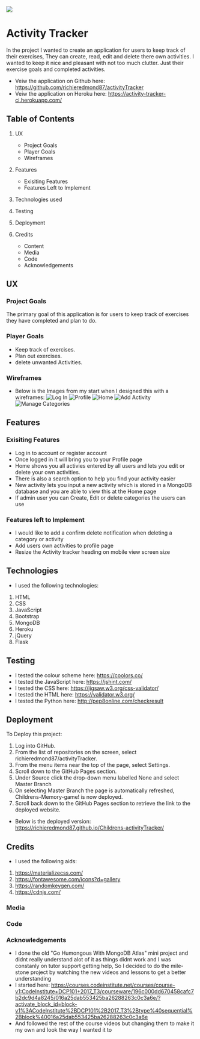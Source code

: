 <img src="https://codeinstitute.s3.amazonaws.com/fullstack/ci_logo_small.png" style="margin: 0;">

# Activity Tracker

In the project I wanted to create an application for users to keep track of their exercises, They can create, read, edit and delete there own activities.
I wanted to keep it nice and pleasant with not too much clutter. Just their exercise goals and completed activities.


* Veiw the application on Github here:
https://github.com/richieredmond87/activityTracker
* Veiw the application on Heroku here:
https://activity-tracker-ci.herokuapp.com/
## Table of Contents
1. UX
    * Project Goals
    * Player Goals
    * Wireframes

1. Features
    * Exisiting Features
    * Features Left to Implement

1. Technologies used

1. Testing

1. Deployment

1. Credits
    * Content
    * Media
    * Code
    * Acknowledgements

## UX
### Project Goals
The primary goal of this application is for users to keep track of exercises they have completed and plan to do.
### Player Goals
* Keep track of exercises.
* Plan out exercises.
* delete unwanted Activities.
### Wireframes
* Below is the Images from my start when I designed this with a wireframes:
![Log In](https://user-images.githubusercontent.com/55495783/99369773-c177a480-28b4-11eb-9f57-42f5354c75b1.png)
![Profile](https://user-images.githubusercontent.com/55495783/99369887-e409bd80-28b4-11eb-8625-5123489e7004.png)
![Home](https://user-images.githubusercontent.com/55495783/99369924-ef5ce900-28b4-11eb-82a5-134266ed4627.png)
![Add Activity](https://user-images.githubusercontent.com/55495783/99369947-f8e65100-28b4-11eb-875e-89d13b8ef245.png)
![Manage Categories](https://user-images.githubusercontent.com/55495783/99369975-026fb900-28b5-11eb-8e11-6cff73bfb39d.png)

## Features
### Exisiting Features
* Log in to account or register account
* Once logged in it will bring you to your Profile page
* Home shows you all activies entered by all users and lets you edit or delete your own activities.
* There is also a search option to help you find your activity easier
* New activity lets you input a new activity which is stored in a MongoDB database and you are  able to view this at the Home page
* If admin user you can Create, Edit or delete categories the users can use

### Features left to Implement
* I would like to add a confirm delete notification when deleting a category or activity
* Add users own activities to profile page
* Resize the Activity tracker heading on mobile view screen size

## Technologies
* I used  the following technologies:
1. HTML
1. CSS
1. JavaScript 
1. Bootstrap
1. MongoDB 
1. Heroku
1. jQuery
1. Flask 


## Testing
* I tested the colour scheme here: https://coolors.co/
* I tested the JavaScript here: https://jshint.com/
* I tested the CSS here: https://jigsaw.w3.org/css-validator/
* I tested the HTML here: https://validator.w3.org/
* I tested the Python here: http://pep8online.com/checkresult


## Deployment
To Deploy this project:
1. Log into GitHub.
1. From the list of repositories on the screen, select richieredmond87/activityTracker.
1. From the menu items near the top of the page, select Settings.
1. Scroll down to the GitHub Pages section.
1. Under Source click the drop-down menu labelled None and select Master Branch
1. On selecting Master Branch the page is automatically refreshed, Childrens-Memory-game! is now deployed.
1. Scroll back down to the GitHub Pages section to retrieve the link to the deployed website.

* Below is the deployed version:
https://richieredmond87.github.io/Childrens-activityTracker/

## Credits
* I used the following aids:
1. https://materializecss.com/
1. https://fontawesome.com/icons?d=gallery
1. https://randomkeygen.com/
1. https://cdnjs.com/
### Media
 
### Code 

### Acknowledgements
* I done the old "Go Humongous With MongoDB Atlas" mini project and didnt really understand alot of it as things didnt work and I was constanly on tutor support 
getting help, So I decided to do the mile-stone project by watching the new videos and lessons to get a better understanding 
* I started here:
 https://courses.codeinstitute.net/courses/course-v1:CodeInstitute+DCP101+2017_T3/courseware/196c000dd670458cafc7b2dc9d4a8245/016a25dab553425ba26288263c0c3a6e/?activate_block_id=block-v1%3ACodeInstitute%2BDCP101%2B2017_T3%2Btype%40sequential%2Bblock%40016a25dab553425ba26288263c0c3a6e
* And followed the rest of the course videos but changing them to make it my own and look the way I wanted it to
